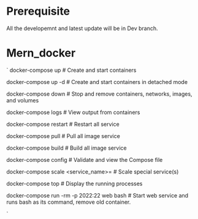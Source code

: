 # Prerequisite
All the developemnt and latest update will be in Dev branch.

# Mern_docker
`
docker-compose up                               # Create and start containers

docker-compose up -d                            # Create and start containers in detached mode

docker-compose down                             # Stop and remove containers, networks, images, and volumes

docker-compose logs                             # View output from containers

docker-compose restart                          # Restart all service

docker-compose pull                             # Pull all image service 

docker-compose build                            # Build all image service

docker-compose config                           # Validate and view the Compose file

docker-compose scale <service_name>=<replica>   # Scale special service(s)

docker-compose top                              # Display the running processes

docker-compose run -rm -p 2022:22 web bash      # Start web service and runs bash as its command, remove old container.

`
